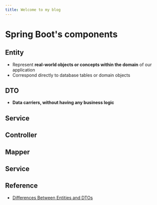 ```yaml
---
title: Welcome to my blog
---
```

# Spring Boot's components
## Entity
- Represent __real-world objects or concepts within the domain__ of our application
- Correspond directly to database tables or domain objects
## DTO
- __Data carriers, without having any business logic__
## Service
## Controller
## Mapper
## Service
## Reference
- [Differences Between Entities and DTOs](https://www.baeldung.com/java-entity-vs-dto)